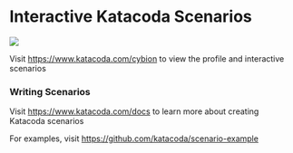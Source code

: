 # Interactive Katacoda Scenarios

[![](http://shields.katacoda.com/katacoda/cybion/count.svg)](https://www.katacoda.com/cybion "Get your profile on Katacoda.com")

Visit https://www.katacoda.com/cybion to view the profile and interactive scenarios

### Writing Scenarios
Visit https://www.katacoda.com/docs to learn more about creating Katacoda scenarios

For examples, visit https://github.com/katacoda/scenario-example
